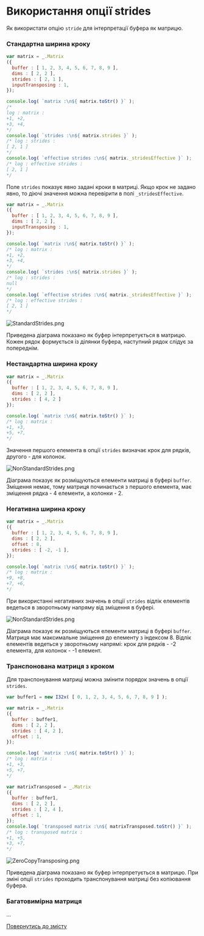 # Використання опції strides

Як використати опцію <code>stride</code> для інтерпретації буфера як матрицю.

### Стандартна ширина кроку

```js
var matrix = _.Matrix
({
  buffer : [ 1, 2, 3, 4, 5, 6, 7, 8, 9 ],
  dims : [ 2, 2 ],
  strides : [ 2, 1 ],
  inputTransposing : 1,
});

console.log( `matrix :\n${ matrix.toStr() }` );
/*
log : matrix :
+1, +2,
+3, +4,
*/
console.log( `strides :\n${ matrix.strides }` );
/* log : strides :
[ 2, 1 ]
*/
console.log( `effective strides :\n${ matrix._stridesEffective }` );
/* log : effective strides :
[ 2, 1 ]
*/
```

Поле `strides` показує явно задані кроки в матриці. Якщо крок не задано явно, то діючі значення можна перевірити в полі `_stridesEffective`.

```js
var matrix = _.Matrix
({
  buffer : [ 1, 2, 3, 4, 5, 6, 7, 8, 9 ],
  dims : [ 2, 2 ],
  inputTransposing : 1,
});

console.log( `matrix :\n${ matrix.toStr() }` );
/* log : matrix :
+1, +2,
+3, +4,
*/
console.log( `strides :\n${ matrix.strides }` );
/* log : strides :
null
*/
console.log( `effective strides :\n${ matrix._stridesEffective }` );
/* log : effective strides :
[ 2, 1 ]
*/
```

![StandardStrides.png](../../img/StandardStrides.png)

Приведена діаграма показано як буфер інтерпретується в матрицю. Кожен рядок формується із ділянки буфера, наступний рядок слідує за попереднім.

### Нестандартна ширина кроку

```js
var matrix = _.Matrix
({
  buffer : [ 1, 2, 3, 4, 5, 6, 7, 8, 9 ],
  dims : [ 2, 2 ],
  strides : [ 4, 2 ]
});

console.log( `matrix :\n${ matrix.toStr() }` );
/* log : matrix :
+1, +3,
+5, +7,
*/
```

Значення першого елемента в опції `strides` визначає крок для рядків, другого - для колонок.

![NonStandardStrides.png](../../img/NonStandardStrides.png)

Діаграма показує як розміщуються елементи матриці в буфері `buffer`. Зміщення немає, тому матриця починається з першого елемента, має зміщення рядка - 4 елементи, а колонки - 2.


### Негативна ширина кроку

```js
var matrix = _.Matrix
({
  buffer : [ 1, 2, 3, 4, 5, 6, 7, 8, 9 ],
  dims : [ 2, 2 ],
  offset : 8,
  strides : [ -2, -1 ],
});

console.log( `matrix :\n${ matrix.toStr() }` );
/* log : matrix :
+9, +8,
+7, +6,
*/
```

При використанні негативних значень в опції `strides` відлік елементів ведеться в зворотньому напряму від зміщення в буфері.

![NonStandardStrides.png](../../img/NonStandardStrides.png)

Діаграма показує як розміщуються елементи матриці в буфері `buffer`. Матриця має максимальне зміщення до елементу з індексом 8. Відлік елементів ведеться у зворотньому напрямі: крок для рядків - -2 елемента, для колонок - -1 елемент.


### Транспонована матриця з кроком

Для транспонування матриці можна змінити порядок значень в опції `strides`.

```js
var buffer1 = new I32x( [ 0, 1, 2, 3, 4, 5, 6, 7, 8, 9 ] );

var matrix = _.Matrix
({
  buffer : buffer1,
  dims : [ 2, 2 ],
  strides : [ 4, 2 ],
  offset : 1,
});

console.log( `matrix :\n${ matrix.toStr() }` );
/* log : matrix :
+1, +3,
+5, +7,
*/

var matrixTransposed = _.Matrix
({
  buffer : buffer1,
  dims : [ 2, 2 ],
  strides : [ 2, 4 ],
  offset : 1,
});
console.log( `transposed matrix :\n${ matrixTransposed.toStr() }` );
/* log : transposed matrix :
+1, +5,
+3, +7,
*/
```

![ZeroCopyTransposing.png](../../img/ZeroCopyTransposing.png)

Приведена діаграма показано як буфер інтерпретується в матрицю. При зміні опції `strides` проходить транспонування матриці без копіювання буфера.

### Багатовимірна матриця

...

[Повернутись до змісту](../README.md#Туторіали)
